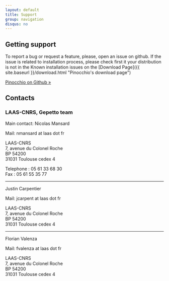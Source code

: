 ```yaml
---
layout: default
title: Support
group: navigation
disqus: no
---
```


## Getting support

To report a bug or request a feature, please, open an issue on github.
If the issue is related to installation process, please check first it your distribution is not in the Known installation issues on the [Download Page]({{ site.baseurl }}/download.html "Pinocchio's download page")


<a class="btn btn-lg btn-primary" href="https://github.com/stack-of-tasks/pinocchio/issues" role="button">Pinocchio on Github &raquo;</a>


<!-- ----

## Mailing list

The mailing list for HPP is hpp at laas dot fr. We regularly send information on updates of HPP to the mailing list.
Send an email to one of the contacts below to be added to the mailing list.

---- -->

## Contacts 

### LAAS-CNRS, Gepetto team

Main contact: Nicolas Mansard

Mail: nmansard at laas dot fr

LAAS-CNRS<br/>
7, avenue du Colonel Roche<br/>
BP 54200<br/>
31031 Toulouse cedex 4

Telephone : 05 61 33 68 30<br/>
Fax : 05 61 55 35 77

----

Justin Carpentier

Mail: jcarpent at laas dot fr

LAAS-CNRS<br/>
7, avenue du Colonel Roche<br/>
BP 54200<br/>
31031 Toulouse cedex 4

----

Florian Valenza

Mail: fvalenza at laas dot fr

LAAS-CNRS<br/>
7, avenue du Colonel Roche<br/>
BP 54200<br/>
31031 Toulouse cedex 4